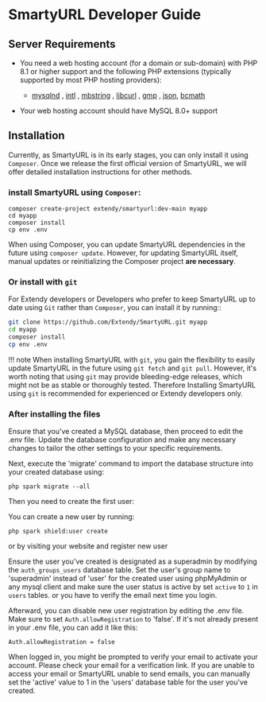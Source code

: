 # SmartyURL Developer Guide

## Server Requirements

- You need a web hosting account (for a domain or sub-domain) with PHP 8.1 or higher support and the following PHP extensions (typically supported by most PHP hosting providers):

    - [mysqlnd](http://php.net/manual/en/mysqlnd.install.php) , [intl](http://php.net/manual/en/intl.requirements.php) , [mbstring](http://php.net/manual/en/mbstring.installation.php) ,  [libcurl](https://www.php.net/manual/en/curl.setup.php) , [gmp](https://www.php.net/manual/en/gmp.installation.php) , [json](https://www.php.net/manual/en/json.installation.php), [bcmath](https://www.php.net/manual/en/bc.setup.php)

- Your web hosting account should have MySQL 8.0+ support

## Installation

Currently, as SmartyURL is in its early stages, you can only install it using `Composer`. Once we release the first official version of SmartyURL, we will offer detailed installation instructions for other methods.

### install SmartyURL using `Composer`:

```cli
composer create-project extendy/smartyurl:dev-main myapp
cd myapp
composer install
cp env .env
```
When using Composer, you can update SmartyURL dependencies in the future using `composer update`. However, for updating SmartyURL itself, manual updates or reinitializing the Composer project **are necessary**.

### Or install with `git`

For Extendy developers or Developers who prefer to keep SmartyURL up to date using `Git` rather than `Composer`, you can install it by running::

```bash
git clone https://github.com/Extendy/SmartyURL.git myapp
cd myapp
composer install
cp env .env
```

!!! note
    When installing SmartyURL with `git`, you gain the flexibility to easily update SmartyURL in the future using `git fetch` and `git pull`. However, it's worth noting that using `git` may provide bleeding-edge releases, which might not be as stable or thoroughly tested.
    Therefore Installing SmartyURL using `git` is recommended for experienced or Extendy developers only.

### After installing the files

Ensure that you've created a MySQL database, then proceed to edit the .env file. Update the database configuration and make any necessary changes to tailor the other settings to your specific requirements.

Next, execute the 'migrate' command to import the database structure into your created database using:

```cli
php spark migrate --all
```
Then you need to create the first user:

You can create a new user by running:

```cli
php spark shield:user create
```

or by visiting your website and register new user

Ensure the user you've created is designated as a superadmin by modifying the `auth_groups_users` database table. Set the user's group name to 'superadmin' instead of 'user' for the created user using phpMyAdmin or any mysql client and make sure the user status is active by set `active` to `1` in `users` tables. or you have to verify the email next time you login.

Afterward, you can disable new user registration by editing the .env file. Make sure to set `Auth.allowRegistration` to 'false'. If it's not already present in your .env file, you can add it like this:

```cli
Auth.allowRegistration = false
```

When logged in, you might be prompted to verify your email to activate your account. Please check your email for a verification link. If you are unable to access your email or SmartyURL unable to send emails, you can manually set the 'active' value to 1 in the 'users' database table for the user you've created.


